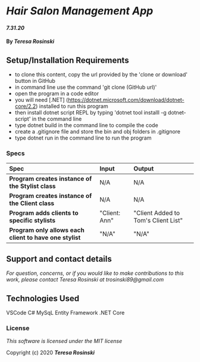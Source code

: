 # _Hair Salon Management App_

#### _7.31.20_

#### By _**Teresa Rosinski**_



## Setup/Installation Requirements

* to clone this content, copy the url provided by the 'clone or download' button in GitHub
* in command line use the command 'git clone (GitHub url)'
* open the program in a code editor
* you will need [.NET] (https://dotnet.microsoft.com/download/dotnet-core/2.2) installed to run this program 
* then install dotnet script REPL by typing 'dotnet tool installl -g dotnet-script' in the command line
* type dotnet build in the command line to compile the code
* create a .gitignore file and store the bin and obj folders in .gitignore
* type dotnet run in the command line to run the program

### Specs
| Spec | Input | Output |
| :-------------     | :------------- | :------------- |
| **Program creates instance of the Stylist class** | N/A | N/A |
| **Program creates instance of the Client class** | N/A | N/A |
| **Program adds clients to specific stylists** | "Client: Ann" | "Client Added to Tom's Client List" |
| **Program only allows each client to have one stylist** | "N/A" | "N/A"  |

## Support and contact details

_For question, concerns, or if you would like to make contributions to this work, please contact Teresa Rosinski at trosinski89@gmail.com_

## Technologies Used

VSCode
C#
MySqL
Entity Framework
.NET Core

### License

*This software is licensed under the MIT license*

Copyright (c) 2020 **_Teresa Rosinski_**
